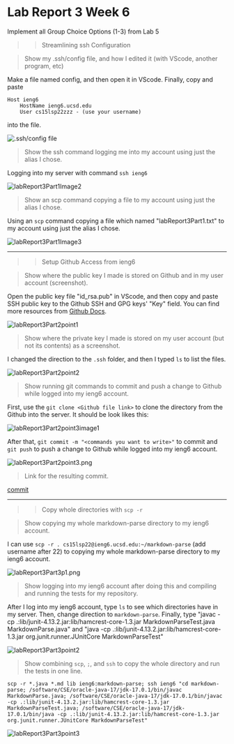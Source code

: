 # Lab Report 3 Week 6

Implement all Group Choice Options (1-3) from Lab 5

>> Streamlining ssh Configuration

> Show my .ssh/config file, and how I edited it (with VScode,
another program, etc)

Make a file named config, and then open it in VScode. Finally, copy and paste 
```
Host ieng6
    HostName ieng6.ucsd.edu
    User cs15lsp22zzz - (use your username)
```
into the file.

![.ssh/config file](https://8yby8sd.github.io/cse15l-lab-reports/configFile.png)

> Show the ssh command logging me into my account using just
the alias I chose.

Logging into my server with command `ssh ieng6`

![labReport3Part1Image2](https://8yby8sd.github.io/cse15l-lab-reports/labReport3Part1Image2.png)

> Show an scp command copying a file to my account using just the
alias I chose.

Using an `scp` command copying a file which named "labReport3Part1.txt" to my account using just the alias I chose.

![labReport3Part1Image3](https://8yby8sd.github.io/cse15l-lab-reports/labReport3Part1Image3.png)

---

>> Setup Github Access from ieng6

> Show where the public key I made is stored on Github and in my user account (screenshot).

Open the public key file "id_rsa.pub" in VScode, and then copy and paste SSH public key to the Github SSH and GPG keys' "Key" field. 
You can find more resources from [Github Docs](https://docs.github.com/en/authentication/connecting-to-github-with-ssh/adding-a-new-ssh-key-to-your-github-account).

![labReport3Part2point1](https://8yby8sd.github.io/cse15l-lab-reports/sshKeyGithubpub.png)

> Show where the private key I made is stored on my user account (but not its contents) as a screenshot.

I changed the direction to the `.ssh` folder, and then I typed `ls` to list the files.

![labReport3Part2point2](https://8yby8sd.github.io/cse15l-lab-reports/labReport3Part2point2.png)

> Show running git commands to commit and push a change to
Github while logged into my ieng6 account.

First, use the `git clone <Github file link>` to clone the directory from the Github into the server. It should be look likes this:

![labReport3Part2point3image1](https://8yby8sd.github.io/cse15l-lab-reports/labReport3Part2point3image1.png)

After that, `git commit -m "<commands you want to write>"` to commit and `git push` to push a change to Github while logged into my ieng6 account.

![labReport3Part2point3.png](https://8yby8sd.github.io/cse15l-lab-reports/labReport3Part2point3.png)

> Link for the resulting commit.

[commit](https://github.com/8YBY8sd/markdown-parser/commit/4b335252254b9e03ea2206ea9fe9ee70b77b6a78)

---

>> Copy whole directories with `scp -r`

> Show copying my whole markdown-parse directory to my ieng6 account.

I can use `scp -r . cs15lsp22@ieng6.ucsd.edu:~/markdown-parse` (add username after 22) to copying my whole markdown-parse directory to my ieng6 account.

![labReport3Part3p1.png](https://8yby8sd.github.io/cse15l-lab-reports/labReport3Part3p1.png)

> Show logging into my ieng6 account after doing this and compiling and running the tests for my repository.

After I log into my ieng6 account, type `ls` to see which directories have in my server. Then, change direction to `markdown-parse`. Finally, type "javac -cp .:lib/junit-4.13.2.jar:lib/hamcrest-core-1.3.jar MarkdownParseTest.java MarkdownParse.java" and "java -cp .:lib/junit-4.13.2.jar:lib/hamcrest-core-1.3.jar org.junit.runner.JUnitCore MarkdownParseTest"

![labReport3Part3point2](https://8yby8sd.github.io/cse15l-lab-reports/labReport3Part3point2.png)

> Show combining `scp`, `;`, and `ssh` to copy the whole directory and run the tests in one line.

```
scp -r *.java *.md lib ieng6:markdown-parse; ssh ieng6 "cd markdown-parse; /software/CSE/oracle-java-17/jdk-17.0.1/bin/javac MarkdownParse.java; /software/CSE/oracle-java-17/jdk-17.0.1/bin/javac -cp .:lib/junit-4.13.2.jar:lib/hamcrest-core-1.3.jar MarkdownParseTest.java; /software/CSE/oracle-java-17/jdk-17.0.1/bin/java -cp .:lib/junit-4.13.2.jar:lib/hamcrest-core-1.3.jar org.junit.runner.JUnitCore MarkdownParseTest"
```

![labReport3Part3point3](https://8yby8sd.github.io/cse15l-lab-reports/labReport3Part3point3.png)